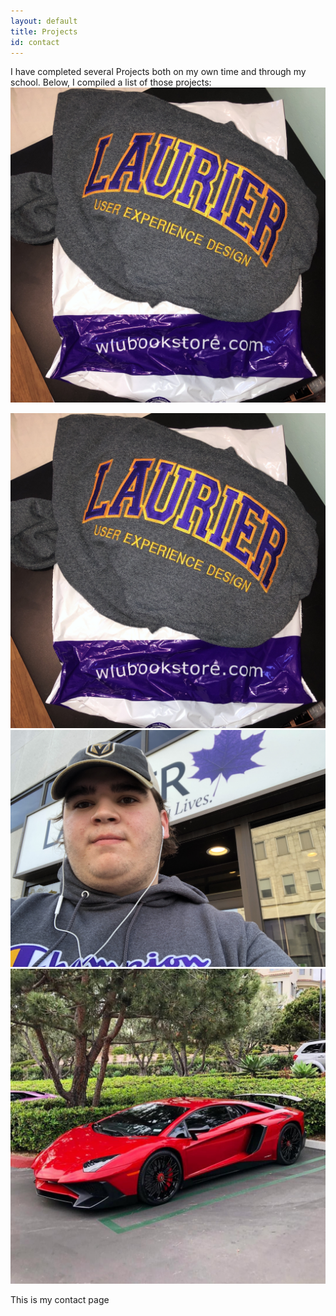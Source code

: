 ```yaml
---
layout: default
title: Projects
id: contact
---
```

I have completed several Projects both on my own time and through my school. Below, I compiled a list of those projects:<img src="/images/uploads/img_7944-2.jpg" alt="My Laurier Hoodie" class="center">











<div class="row">

<div class="column">

  <img src="/images/uploads/img_7944-2.jpg" alt="My Laurier Hoodie" class="center">

  </div>

  <div class="column">

 <img src="/images/uploads/me.jpg" alt="A photo of me outside the UXD building at Laurier Brantford" class="me" >

  </div>

  <div class="column">

   <img src="/images/uploads/allredlamb.jpg" alt="Red Lamborghini" class="center">

  </div>

</div>











This is my contact page
